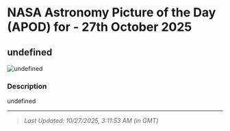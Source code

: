 
# NASA Astronomy Picture of the Day (APOD) for - 27th October 2025
## undefined

![undefined](undefined)

### Description
undefined

---
> _Last Updated: 10/27/2025, 3:11:53 AM (in GMT)_
